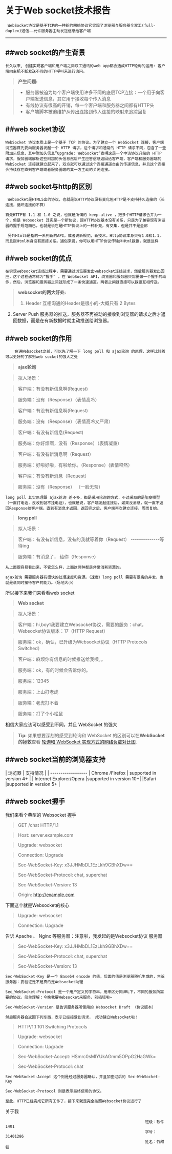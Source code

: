 关于Web socket技术报告
===================
                
                
     WebSocket协议是基于TCP的一种新的网络协议它实现了浏览器与服务器全双工(full-duplex)通信——允许服务器主动发送信息给客户端

----------


##web socket的产生背景
---
    长久以来, 创建实现客户端和用户端之间双工通讯的web app都会造成HTTP轮询的滥用: 客户端向主机不断发送不同的HTTP呼叫来进行询问。
> **产生问题:**

> - 服务器被迫为每个客户端使用许多不同的底层TCP连接：一个用于向客户端发送信息，其它用于接收每个传入消息
> - 有线协议有很高的开销，每一个客户端和服务器之间都有HTTP头
> - 客户端脚本被迫维护从传出连接到传入连接的映射来追踪回复


##web socket协议
---
    WebSocket 协议本质上是一个基于 TCP 的协议。为了建立一个 WebSocket 连接，客户端浏览器首先要向服务器发起一个 HTTP 请求，这个请求和通常的 HTTP 请求不同，包含了一些附加头信息，其中附加头信息”Upgrade: WebSocket”表明这是一个申请协议升级的 HTTP 请求，服务器端解析这些附加的头信息然后产生应答信息返回给客户端，客户端和服务器端的 WebSocket 连接就建立起来了，双方就可以通过这个连接通道自由的传递信息，并且这个连接会持续存在直到客户端或者服务器端的某一方主动的关闭连接。

##web socket与http的区别
---
     WebSocket是HTML5出的协议，也就是说HTTP协议没有变化但HTTP是不支持持久连接的（长连接，循环连接的不算）
       
    首先HTTP有 1.1 和 1.0 之说，也就是所谓的 keep-alive ，把多个HTTP请求合并为一个，但是 Websocket 其实是一个新协议，跟HTTP协议基本没有关系，只是为了兼容现有浏览器的握手规范而已，也就是说它是HTTP协议上的一种补充，有交集，但是并不是全部
    
     另外Html5是指的一系列新的API，或者说新规范，新技术。Http协议本身只有1.0和1.1，而且跟Html本身没有直接关系。通俗来说，你可以用HTTP协议传输非Html数据，就是这样

##web socket的优点
---
    在实现websocket连线过程中，需要通过浏览器发出websocket连线请求，然后服务器发出回应，这个过程通常称为“握手” 。在 WebSocket API，浏览器和服务器只需要做一个握手的动作，然后，浏览器和服务器之间就形成了一条快速通道。两者之间就直接可以数据互相传送。

> **websocket的两大好处:**
>1. Header
互相沟通的Header是很小的-大概只有 2 Bytes
2. Server Push
服务器的推送，服务器不再被动的接收到浏览器的请求之后才返回数据，而是在有新数据时就主动推送给浏览器。


##web socket的作用
---
        在讲Websocket之前，可以先了解一下 long poll 和 ajax轮询 的原理，这样比较着可以更好的了解到web socket的强大之处

> **ajax轮询**

>拟人场景：

>客户端：有没有新信息啊(Request)

>服务端：没有（Response）（表情高冷）

>客户端：有没有新信息啊(Request)

>服务端：没有（Response）（表情高冷又严肃）

>客户端：有没有新信息(Request)

>服务端：你好烦啊，没有（Response）（表情凝重）

>客户端：有没有新消息啊（Request）

>服务端：好啦好啦，有啦给你。（Response）(表情释然）

>客户端：有没有新消息（Request）

>服务端：没有（Response） （一脸无奈）

    long poll 其实原理跟 ajax轮询 差不多，都是采用轮询的方式，不过采取的是阻塞模型（一直打电话，没收到就不挂电话），也就是说，客户端发起连接后，如果没消息，就一直不返回Response给客户端。直到有消息才返回，返回完之后，客户端再次建立连接，周而复始。

> **long poll**

>拟人场景：

>客户端：有没有新信息，没有的我就等着你（Request）
--------------等待ing

>服务端：有消息了， 给你（Response）


    从上面很容易看出来，不管怎么样，上面这两种都是非常消耗资源的。

    ajax轮询 需要服务器有很快的处理速度和资源。（速度）long poll 需要有很高的并发，也就是说同时接待客户的能力。（场地大小）
    
所以接下来我们来看看web socket
> **Web socket**

>拟人场景：

>客户端：hi,boy1我要建立Websocket协议，需要的服务：chat，Websocket协议版本：17（HTTP Request）

>服务端：ok，确认，已升级为Websocket协议（HTTP Protocols Switched）

>客户端：麻烦你有信息的时候推送给我噢。。

>服务端：ok，有的时候会告诉你的。

>服务端：12345

>服务端：上山打老虎

>服务端：老虎打不着

>服务端：打了个小松鼠

相信大家应该可以感受到不同，并且 WebSocket 的强大
> **Tip:** 如果想要深刻的感受到轮询和 WebSocket 的区别可以在**WebSocket 的拯救**查看 [ 轮询和 WebSocket 实现方式的网络负载对比图](https://www.ibm.com/developerworks/cn/web/1112_huangxa_websocket/).

##web socket当前的浏览器支持
---
| 浏览器 | 支持情况 |
| ------------------
| Chrome /Firefox       | supported in version 4+ |
| Internet Explorer/Opera  |supported in version 10+|
|Safari |supported in version 5+ |


##web socket握手
---
我们来看个典型的 Websocket 握手
> GET /chat HTTP/1.1

>Host: server.example.com

>Upgrade: websocket

>Connection: Upgrade

>Sec-WebSocket-Key: x3JJHMbDL1EzLkh9GBhXDw==

>Sec-WebSocket-Protocol: chat, superchat

>Sec-WebSocket-Version: 13

>Origin: http://example.com

下面这个就是Websocket的核心
>Upgrade: websocket

>Connection: Upgrade

告诉 Apache 、 Nginx 等服务器：注意啦，我发起的是Websocket协议
服务器

>Sec-WebSocket-Key: x3JJHMbDL1EzLkh9GBhXDw==

>Sec-WebSocket-Protocol: chat, superchat

>Sec-WebSocket-Version: 13

    Sec-WebSocket-Key 是一个 Base64 encode 的值，后面的值是浏览器随机生成的，告诉服务器：要验证是不是真的是Websocket助理

    Sec_WebSocket-Protocol 是一个用户定义的字符串，用来区分同URL下，不同的服务所需要的协议。简单理解：今晚我要Websocket来服务，别搞错啦~

    Sec-WebSocket-Version 是告诉服务器所使用的 Websocket Draft （协议版本）

    然后服务器会返回下列东西，表示已经接受到请求， 成功建立Websocket啦！

>HTTP/1.1 101 Switching Protocols

>Upgrade: websocket

>Connection: Upgrade

>Sec-WebSocket-Accept: HSmrc0sMlYUkAGmm5OPpG2HaGWk=

>Sec-WebSocket-Protocol: chat

    Sec-WebSocket-Accept 这个则是经过服务器确认，并且加密过后的 Sec-WebSocket-Key 

    Sec-WebSocket-Protocol 则是表示最终使用的协议。

    至此，HTTP已经完成它所有工作了，接下来就是完全按照Websocket协议进行了
    
    
 关于我
                                                   
                                                                 班级：软件1401
                                                                 学号：31401286
                                                                 姓名：竹甜钿


